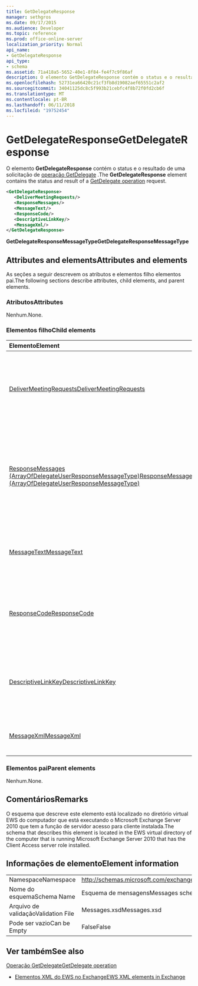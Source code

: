 ```yaml
---
title: GetDelegateResponse
manager: sethgros
ms.date: 09/17/2015
ms.audience: Developer
ms.topic: reference
ms.prod: office-online-server
localization_priority: Normal
api_name:
- GetDelegateResponse
api_type:
- schema
ms.assetid: 71a418a5-5652-40e1-8f84-fe4f7c9f86af
description: O elemento GetDelegateResponse contém o status e o resultado de uma solicitação de operação GetDelegate.
ms.openlocfilehash: 52731ea66420c21cf3fb8d19082aef65551c2af2
ms.sourcegitcommit: 34041125dc8c5f993b21cebfc4f8b72f0fd2cb6f
ms.translationtype: MT
ms.contentlocale: pt-BR
ms.lasthandoff: 06/11/2018
ms.locfileid: "19752454"
---
```

# <a name="getdelegateresponse"></a><span data-ttu-id="478d9-103">GetDelegateResponse</span><span class="sxs-lookup"><span data-stu-id="478d9-103">GetDelegateResponse</span></span>

<span data-ttu-id="478d9-104">O elemento **GetDelegateResponse** contém o status e o resultado de uma solicitação de [operação GetDelegate](getdelegate-operation.md) .</span><span class="sxs-lookup"><span data-stu-id="478d9-104">The **GetDelegateResponse** element contains the status and result of a [GetDelegate operation](getdelegate-operation.md) request.</span></span> 
  
```xml
<GetDelegateResponse>
   <DeliverMeetingRequests/>
   <ResponseMessages/>
   <MessageText/>
   <ResponseCode/>
   <DescriptiveLinkKey/>
   <MessageXml/>
</GetDelegateResponse>
```

 <span data-ttu-id="478d9-105">**GetDelegateResponseMessageType**</span><span class="sxs-lookup"><span data-stu-id="478d9-105">**GetDelegateResponseMessageType**</span></span>
## <a name="attributes-and-elements"></a><span data-ttu-id="478d9-106">Attributes and elements</span><span class="sxs-lookup"><span data-stu-id="478d9-106">Attributes and elements</span></span>

<span data-ttu-id="478d9-107">As seções a seguir descrevem os atributos e elementos filho elementos pai.</span><span class="sxs-lookup"><span data-stu-id="478d9-107">The following sections describe attributes, child elements, and parent elements.</span></span>
  
### <a name="attributes"></a><span data-ttu-id="478d9-108">Atributos</span><span class="sxs-lookup"><span data-stu-id="478d9-108">Attributes</span></span>

<span data-ttu-id="478d9-109">Nenhum.</span><span class="sxs-lookup"><span data-stu-id="478d9-109">None.</span></span>
  
### <a name="child-elements"></a><span data-ttu-id="478d9-110">Elementos filho</span><span class="sxs-lookup"><span data-stu-id="478d9-110">Child elements</span></span>

|<span data-ttu-id="478d9-111">**Elemento**</span><span class="sxs-lookup"><span data-stu-id="478d9-111">**Element**</span></span>|<span data-ttu-id="478d9-112">**Descrição**</span><span class="sxs-lookup"><span data-stu-id="478d9-112">**Description**</span></span>|
|:-----|:-----|
|[<span data-ttu-id="478d9-113">DeliverMeetingRequests</span><span class="sxs-lookup"><span data-stu-id="478d9-113">DeliverMeetingRequests</span></span>](delivermeetingrequests.md) <br/> |<span data-ttu-id="478d9-114">Define como as solicitações de reunião são manipuladas entre o delegado e a entidade.</span><span class="sxs-lookup"><span data-stu-id="478d9-114">Defines how meeting requests are handled between the delegate and the principal.</span></span>  <br/> |
|[<span data-ttu-id="478d9-115">ResponseMessages (ArrayOfDelegateUserResponseMessageType)</span><span class="sxs-lookup"><span data-stu-id="478d9-115">ResponseMessages (ArrayOfDelegateUserResponseMessageType)</span></span>](responsemessages-arrayofdelegateuserresponsemessagetype.md) <br/> |<span data-ttu-id="478d9-116">Contém as mensagens de resposta para uma solicitação de gerenciamento do representante de serviços Web do Exchange.</span><span class="sxs-lookup"><span data-stu-id="478d9-116">Contains the response messages for an Exchange Web Services delegate management request.</span></span>  <br/> |
|[<span data-ttu-id="478d9-117">MessageText</span><span class="sxs-lookup"><span data-stu-id="478d9-117">MessageText</span></span>](messagetext.md) <br/> |<span data-ttu-id="478d9-118">Fornece uma descrição de texto do status da resposta.</span><span class="sxs-lookup"><span data-stu-id="478d9-118">Provides a text description of the status of the response.</span></span>  <br/> |
|[<span data-ttu-id="478d9-119">ResponseCode</span><span class="sxs-lookup"><span data-stu-id="478d9-119">ResponseCode</span></span>](responsecode.md) <br/> |<span data-ttu-id="478d9-120">Fornece um código de erro que identifica o erro específico que enfrentaram a solicitação.</span><span class="sxs-lookup"><span data-stu-id="478d9-120">Provides an error code that identifies the specific error that the request encountered.</span></span>  <br/> |
|[<span data-ttu-id="478d9-121">DescriptiveLinkKey</span><span class="sxs-lookup"><span data-stu-id="478d9-121">DescriptiveLinkKey</span></span>](descriptivelinkkey.md) <br/> |<span data-ttu-id="478d9-122">No momento não utilizados e está reservado para uso futuro.</span><span class="sxs-lookup"><span data-stu-id="478d9-122">Currently unused and is reserved for future use.</span></span> <span data-ttu-id="478d9-123">Ele contém um valor de 0.</span><span class="sxs-lookup"><span data-stu-id="478d9-123">It contains a value of 0.</span></span>  <br/> |
|[<span data-ttu-id="478d9-124">MessageXml</span><span class="sxs-lookup"><span data-stu-id="478d9-124">MessageXml</span></span>](messagexml.md) <br/> |<span data-ttu-id="478d9-125">Fornece informações de resposta de erro adicionais.</span><span class="sxs-lookup"><span data-stu-id="478d9-125">Provides additional error response information.</span></span>  <br/> |
   
### <a name="parent-elements"></a><span data-ttu-id="478d9-126">Elementos pai</span><span class="sxs-lookup"><span data-stu-id="478d9-126">Parent elements</span></span>

<span data-ttu-id="478d9-127">Nenhum.</span><span class="sxs-lookup"><span data-stu-id="478d9-127">None.</span></span>
  
## <a name="remarks"></a><span data-ttu-id="478d9-128">Comentários</span><span class="sxs-lookup"><span data-stu-id="478d9-128">Remarks</span></span>

<span data-ttu-id="478d9-129">O esquema que descreve este elemento está localizado no diretório virtual EWS do computador que está executando o Microsoft Exchange Server 2010 que tem a função de servidor acesso para cliente instalada.</span><span class="sxs-lookup"><span data-stu-id="478d9-129">The schema that describes this element is located in the EWS virtual directory of the computer that is running Microsoft Exchange Server 2010 that has the Client Access server role installed.</span></span>
  
## <a name="element-information"></a><span data-ttu-id="478d9-130">Informações de elemento</span><span class="sxs-lookup"><span data-stu-id="478d9-130">Element information</span></span>

|||
|:-----|:-----|
|<span data-ttu-id="478d9-131">Namespace</span><span class="sxs-lookup"><span data-stu-id="478d9-131">Namespace</span></span>  <br/> |http://schemas.microsoft.com/exchange/services/2006/messages  <br/> |
|<span data-ttu-id="478d9-132">Nome do esquema</span><span class="sxs-lookup"><span data-stu-id="478d9-132">Schema Name</span></span>  <br/> |<span data-ttu-id="478d9-133">Esquema de mensagens</span><span class="sxs-lookup"><span data-stu-id="478d9-133">Messages schema</span></span>  <br/> |
|<span data-ttu-id="478d9-134">Arquivo de validação</span><span class="sxs-lookup"><span data-stu-id="478d9-134">Validation File</span></span>  <br/> |<span data-ttu-id="478d9-135">Messages.xsd</span><span class="sxs-lookup"><span data-stu-id="478d9-135">Messages.xsd</span></span>  <br/> |
|<span data-ttu-id="478d9-136">Pode ser vazio</span><span class="sxs-lookup"><span data-stu-id="478d9-136">Can be Empty</span></span>  <br/> |<span data-ttu-id="478d9-137">False</span><span class="sxs-lookup"><span data-stu-id="478d9-137">False</span></span>  <br/> |
   
## <a name="see-also"></a><span data-ttu-id="478d9-138">Ver também</span><span class="sxs-lookup"><span data-stu-id="478d9-138">See also</span></span>



[<span data-ttu-id="478d9-139">Operação GetDelegate</span><span class="sxs-lookup"><span data-stu-id="478d9-139">GetDelegate operation</span></span>](getdelegate-operation.md)


- [<span data-ttu-id="478d9-140">Elementos XML do EWS no Exchange</span><span class="sxs-lookup"><span data-stu-id="478d9-140">EWS XML elements in Exchange</span></span>](ews-xml-elements-in-exchange.md)

